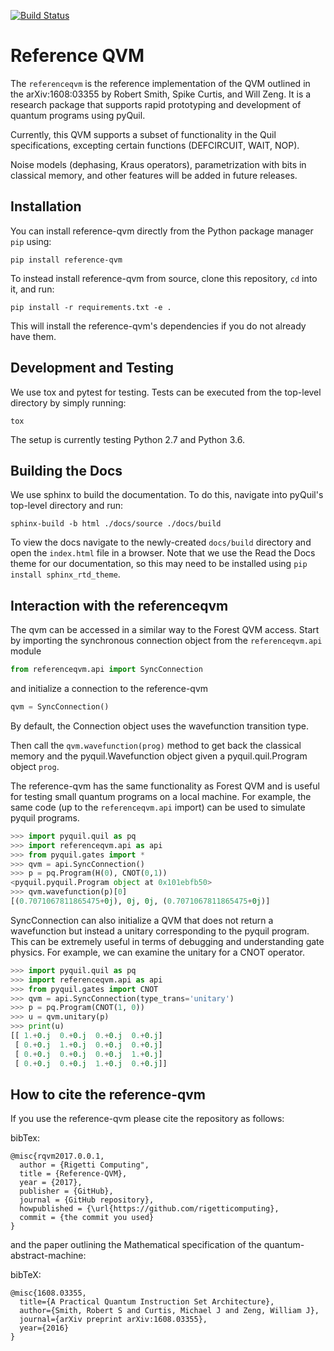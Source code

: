 [![Build Status](https://semaphoreci.com/api/v1/rigetti/reference-qvm/branches/master/badge.svg)](https://semaphoreci.com/rigetti/reference-qvm)

# Reference QVM

The `referenceqvm` is the reference implementation of the QVM outlined in the
arXiv:1608:03355 by Robert Smith, Spike Curtis, and Will Zeng. It is a research package that 
supports rapid prototyping and development of quantum programs using pyQuil.

Currently, this QVM supports a subset of functionality in the Quil specifications, 
excepting certain functions (DEFCIRCUIT, WAIT, NOP).

Noise models (dephasing, Kraus operators), parametrization with bits in 
classical memory, and other features will be added in future releases.


## Installation

You can install reference-qvm directly from the Python package manager `pip` using:
```
pip install reference-qvm
```

To instead install reference-qvm from source, clone this repository, `cd` into it, and run:
```
pip install -r requirements.txt -e .
```

This will install the reference-qvm's dependencies if you do not already have them.

## Development and Testing

We use tox and pytest for testing. Tests can be executed from the top-level directory by simply
running:
```
tox
```
The setup is currently testing Python 2.7 and Python 3.6.

## Building the Docs

We use sphinx to build the documentation. To do this, navigate into pyQuil's top-level directory and run:

```
sphinx-build -b html ./docs/source ./docs/build
```
To view the docs navigate to the newly-created `docs/build` directory and open
the `index.html` file in a browser. Note that we use the Read the Docs theme for
our documentation, so this may need to be installed using `pip install sphinx_rtd_theme`.

## Interaction with the referenceqvm

The qvm can be accessed in a similar way to the Forest QVM access.
Start by importing the synchronous connection object from the `referenceqvm.api` module

```python
from referenceqvm.api import SyncConnection
```

and initialize a connection to the reference-qvm

```python
qvm = SyncConnection()
```

By default, the Connection object uses the wavefunction transition type.  

Then call the `qvm.wavefunction(prog)` method to get back the classical memory and the 
pyquil.Wavefunction object given a pyquil.quil.Program object `prog`.

The reference-qvm has the same functionality as Forest QVM and is useful for testing 
small quantum programs on a local machine.  For example, the same code (up to the 
`referenceqvm.api` import) can be used to simulate pyquil programs.

```python
>>> import pyquil.quil as pq
>>> import referenceqvm.api as api
>>> from pyquil.gates import *
>>> qvm = api.SyncConnection()
>>> p = pq.Program(H(0), CNOT(0,1))
<pyquil.pyquil.Program object at 0x101ebfb50>
>>> qvm.wavefunction(p)[0]
[(0.7071067811865475+0j), 0j, 0j, (0.7071067811865475+0j)]
```

SyncConnection can also initialize a QVM that does not return a wavefunction but instead a unitary corresponding
to the pyquil program.  This can be extremely useful in terms of debugging and understanding gate physics.  For example,
we can examine the unitary for a CNOT operator.

```python
>>> import pyquil.quil as pq
>>> import referenceqvm.api as api
>>> from pyquil.gates import CNOT
>>> qvm = api.SyncConnection(type_trans='unitary')
>>> p = pq.Program(CNOT(1, 0))
>>> u = qvm.unitary(p)
>>> print(u)
[[ 1.+0.j  0.+0.j  0.+0.j  0.+0.j]
 [ 0.+0.j  1.+0.j  0.+0.j  0.+0.j]
 [ 0.+0.j  0.+0.j  0.+0.j  1.+0.j]
 [ 0.+0.j  0.+0.j  1.+0.j  0.+0.j]]
```



## How to cite the reference-qvm

If you use the reference-qvm please cite the repository as follows:

bibTex:
```
@misc{rqvm2017.0.0.1,
  author = {Rigetti Computing",
  title = {Reference-QVM},
  year = {2017},
  publisher = {GitHub},
  journal = {GitHub repository},
  howpublished = {\url{https://github.com/rigetticomputing},
  commit = {the commit you used}
}
```

and the paper outlining the Mathematical specification of the quantum-abstract-machine:

bibTeX:
```
@misc{1608.03355,
  title={A Practical Quantum Instruction Set Architecture},
  author={Smith, Robert S and Curtis, Michael J and Zeng, William J},
  journal={arXiv preprint arXiv:1608.03355},
  year={2016}
}
```

